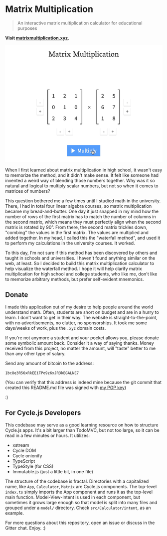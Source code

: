 # Matrix Multiplication

> An interactive matrix multiplication calculator for educational purposes

**Visit [matrixmultiplication.xyz](http://matrixmultiplication.xyz).**

![Screenshot](./screenshot.gif)

When I first learned about matrix multiplication in high school, it wasn't easy to memorize the method, and it didn't make sense. It felt like someone had invented a weird way of blending those numbers together. Why was it so natural and logical to multiply scalar numbers, but not so when it comes to matrices of numbers?

This question bothered me a few times until I studied math in the university. There, I had in total four linear algebra courses, so matrix multiplication became my bread-and-butter. One day it just snapped in my mind how the number of rows of the first matrix has to match the number of columns in the second matrix, which means they must perfectly align when the second matrix is rotated by 90°. From there, the second matrix trickles down, "combing" the values in the first matrix. The values are multiplied and added together. In my head, I called this the "waterfall method", and used it to perform my calculations in the university courses. It worked.

To this day, I'm not sure if this method has been discovered by others and taught in schools and universities. I haven't found anything similar on the web, at least. So I decided to build this matrix multiplication calculator to help visualize the waterfall method. I hope it will help clarify matrix multiplication for high school and college students, who like me, don't like to memorize arbitrary methods, but prefer self-evident mnemonics.

## Donate

I made this application out of my desire to help people around the world understand math. Often, students are short on budget and are in a hurry to learn. I don't want to get in their way. The website is straight-to-the-point, with no advertisements, no clutter, no sponsorships. It took me some days/weeks of work, plus the `.xyz` domain costs.

If you're not anymore a student and your pocket allows you, please donate some symbolic amount back. Consider it a way of saying thanks. Money received from this project, no matter the amount, will "taste" better to me than any other type of salary.

Send any amount of bitcoin to the address:

```
1bc8e3R56xRkEEiTPo9z6xJR3kBGALNE7
```

(You can verify that this address is indeed mine because the git commit that created this README.md file was signed with [my PGP key](https://keybase.io/andrestaltz))

:)

## For Cycle.js Developers

This codebase may serve as a good learning resource on how to structure Cycle.js apps. It's a bit larger than TodoMVC, but not too large, so it can be read in a few minutes or hours. It utilizes:

- xstream
- Cycle DOM
- Cycle onionify
- TypeScript
- TypeStyle (for CSS)
- Immutable.js (just a little bit, in one file)

The structure of the codebase is fractal. Directories with a capitalized name, like `App`, `Calculator`, `Matrix` are Cycle.js components. The top-level `index.ts` simply imports the App component and runs it as the top-level main function. Model-View-Intent is used in each component, but sometimes it grows large enough so that model is split into many files and grouped under a `model/` directory. Check `src/Calculator/intent`, as an example.

For more questions about this repository, open an issue or discuss in the Gitter chat. Enjoy. :)